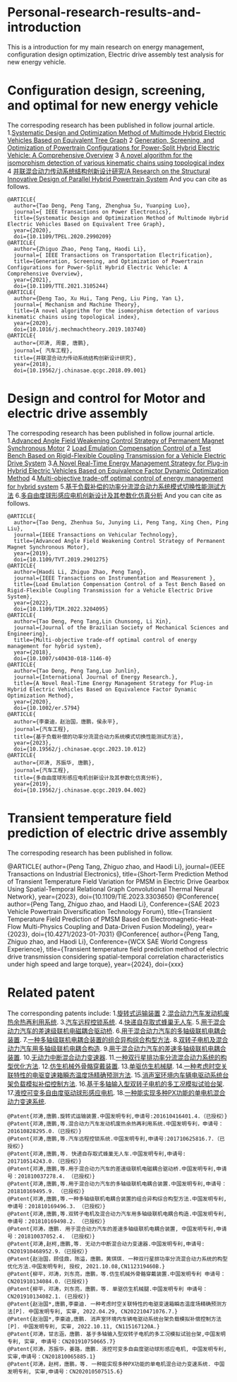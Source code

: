 # Personal-research-results-and-introduction
This is a introduction for my main research on energy management, configuration design optimization, Electric drive assembly test analysis for new energy vehicle.
# Configuration design, screening, and optimal for new energy vehicle

The correspoding research has been published in follow journal article.
1.[Systematic Design and Optimization Method of Multimode Hybrid Electric Vehicles Based on Equivalent Tree Graph](https://ieeexplore.ieee.org/document/9078871) 
2 [Generation, Screening, and Optimization of Powertrain Configurations for Power-Split Hybrid Electric Vehicle: A Comprehensive Overview](https://ieeexplore.ieee.org/document/9514573)
3 [A novel algorithm for the isomorphism detection of various kinematic chains using topological index](https://www.sciencedirect.com/science/article/pii/S0094114X19323468)
4 [并联混合动力传动系统结构创新设计研究/A Research on the Structural Innovative Design of Parallel Hybrid Powertrain System](http://www.qichegongcheng.com/CN/10.19562/j.chinasae.qcgc.2018.09.001)
And you can cite as follows.
```
@ARTICLE{
  author={Tao Deng, Peng Tang, Zhenghua Su, Yuanping Luo},
  journal={ IEEE Transactions on Power Electronics}, 
  title={Systematic Design and Optimization Method of Multimode Hybrid Electric Vehicles Based on Equivalent Tree Graph}, 
  year={2020},
  doi={10.1109/TPEL.2020.2990209}
@ARTICLE{
  author={Zhiguo Zhao, Peng Tang, Haodi Li},
  journal={ IEEE Transactions on Transportation Electrification}, 
  title={Generation, Screening, and Optimization of Powertrain Configurations for Power-Split Hybrid Electric Vehicle: A Comprehensive Overview}, 
  year={2021},
  doi={10.1109/TTE.2021.3105244}
@ARTICLE{
  author={Deng Tao, Xu Hui, Tang Peng, Liu Ping, Yan L},
  journal={ Mechanism and Machine Theory}, 
  title={A novel algorithm for the isomorphism detection of various kinematic chains using topological index}, 
  year={2020},
  doi={10.1016/j.mechmachtheory.2019.103740}
@ARTICLE{
  author={邓涛, 周豪, 唐鹏},
  journal={ 汽车工程}, 
  title={并联混合动力传动系统结构创新设计研究}, 
  year={2018},
  doi={10.19562/j.chinasae.qcgc.2018.09.001}
```

# Design and control for Motor and electric drive assembly

The correspoding research has been published in follow journal article.
1.[Advanced Angle Field Weakening Control Strategy of Permanent Magnet Synchronous Motor](https://ieeexplore.ieee.org/document/8651428) 
2 [Load Emulation Compensation Control of a Test Bench Based on Rigid-Flexible Coupling Transmission for a Vehicle Electric Drive System](https://ieeexplore.ieee.org/document/9875333)
3.[A Novel Real-Time Energy Management Strategy for Plug-in Hybrid Electric Vehicles Based on Equivalence Factor Dynamic Optimization Method](https://onlinelibrary.wiley.com/doi/10.1002/er.5794)
4.[Multi-objective trade-off optimal control of energy management for hybrid system](https://link.springer.com/article/10.1007/s40430-018-1146-0)
5.[基于负载补偿的功率分流混合动力系统模式切换性能测试方法](http://www.qichegongcheng.com/CN/10.19562/j.chinasae.qcgc.2023.10.012)
6.[多自由度球形感应电机创新设计及其参数化仿真分析](http://www.qichegongcheng.com/CN/10.19562/j.chinasae.qcgc.2019.04.002)
And you can cite as follows.
```
@ARTICLE{
  author={Tao Deng, Zhenhua Su, Junying Li, Peng Tang, Xing Chen, Ping Liu},
  journal={IEEE Transactions on Vehicular Technology}, 
  title={Advanced Angle Field Weakening Control Strategy of Permanent Magnet Synchronous Motor}, 
  year={2019},
  doi={10.1109/TVT.2019.2901275}
@ARTICLE{
  author={Haodi Li, Zhiguo Zhao, Peng Tang},
  journal={IEEE Transactions on Instrumentation and Measurement }, 
  title={Load Emulation Compensation Control of a Test Bench Based on Rigid-Flexible Coupling Transmission for a Vehicle Electric Drive System}, 
  year={2022},
  doi={10.1109/TIM.2022.3204095}
@ARTICLE{
  author={Tao Deng, Peng Tang,Lin Chunsong, Li Xin},
  journal={Journal of the Brazilian Society of Mechanical Sciences and Engineering}, 
  title={Multi-objective trade-off optimal control of energy management for hybrid system}, 
  year={2018},
  doi={10.1007/s40430-018-1146-0}
@ARTICLE{
  author={Tao Deng, Peng Tang,Luo Junlin},
  journal={International Journal of Energy Research.}, 
  title={A Novel Real-Time Energy Management Strategy for Plug-in Hybrid Electric Vehicles Based on Equivalence Factor Dynamic Optimization Method}, 
  year={2020},
  doi={10.1002/er.5794}
@ARTICLE{
  author={李豪迪，赵治国，唐鹏，侯永平},
  journal={汽车工程}, 
  title={基于负载补偿的功率分流混合动力系统模式切换性能测试方法}, 
  year={2023},
  doi={10.19562/j.chinasae.qcgc.2023.10.012}
@ARTICLE{
  author={邓涛, 苏振华, 唐鹏},
  journal={汽车工程}, 
  title={多自由度球形感应电机创新设计及其参数化仿真分析}, 
  year={2019},
  doi={10.19562/j.chinasae.qcgc.2019.04.002}
```
# Transient temperature field prediction of electric drive assembly

The correspoding research has been published in follow.

@ARTICLE{
  author={Peng Tang, Zhiguo zhao, and Haodi Li},
  journal={IEEE Transactions on Industrial Electronics}, 
  title={Short-Term Prediction Method of Transient Temperature Field Variation for PMSM in Electric Drive Gearbox Using Spatial-Temporal Relational Graph Convolutional Thermal Neural Network}, 
  year={2023},
  doi={10.1109/TIE.2023.3303650}
@Conference{
  author={Peng Tang, Zhiguo zhao, and Haodi Li},
  Conference={SAE 2023 Vehicle Powertrain Diversification Technology Forum}, 
  title={Transient Temperature Field Prediction of PMSM Based on Electromagnetic-Heat-Flow Multi-Physics Coupling and Data-Driven Fusion Modeling}, 
  year={2023},
  doi={10.4271/2023-01-7031}
@Conference{
  author={Peng Tang, Zhiguo zhao, and Haodi Li},
  Conference={WCX SAE World Congress Experience}, 
  title={Transient temperature field prediction method of electric drive transmission considering spatial-temporal correlation characteristics under high speed and large torque}, 
  year={2024},
  doi={xxx}

# Related patent

The corresponding patents include:
1.[旋转式运输装置](http://epub.cnipa.gov.cn/Dxb/AdvancedQuery)
2.[混合动力汽车发动机废热余热再利用系统](http://epub.cnipa.gov.cn/Dxb/AdvancedQuery).
3.[汽车远程控锁系统](http://epub.cnipa.gov.cn/Dxb/AdvancedQuery).
4.[快递自存取式蜂巢无人车](http://epub.cnipa.gov.cn/Dxb/AdvancedQuery).
5.[用于混合动力汽车的差速级联机电磁耦合驱动桥](http://epub.cnipa.gov.cn/Dxb/AdvancedQuery).
6.[用于混合动力汽车的多轴级联机电耦合装置](http://epub.cnipa.gov.cn/Dxb/AdvancedQuery).
7.[一种多轴级联机电耦合装置的组合异构综合构型方法](http://epub.cnipa.gov.cn/Dxb/AdvancedQuery).
8.[双转子电机及混合动力汽车用多轴级联机电耦合构造](http://epub.cnipa.gov.cn/Dxb/AdvancedQuery).
9.[用于混合动力汽车的差速多轴级联机电耦合装置](http://epub.cnipa.gov.cn/Dxb/AdvancedQuery).
10.[无动力中断混合动力变速器](http://epub.cnipa.gov.cn/Dxb/AdvancedQuery).
11.[一种双行星排功率分流混合动力系统的构型优化方法](http://epub.cnipa.gov.cn/Dxb/AdvancedQuery).
12.[仿生机械外骨骼穿戴装置](http://epub.cnipa.gov.cn/Dxb/AdvancedQuery).
13.[单驱仿生机械腿](http://epub.cnipa.gov.cn/Dxb/AdvancedQuery).
14.[一种考虑时空关联特性的电驱变速箱瞬态温度场精确预测方法](http://epub.cnipa.gov.cn/Dxb/AdvancedQuery).
15.[消声室环境内车辆电驱动系统台架负载模拟补偿控制方法](http://epub.cnipa.gov.cn/Dxb/AdvancedQuery).
16.[基于多轴输入型双转子电机的多工况模拟试验台架](http://epub.cnipa.gov.cn/Dxb/AdvancedQuery).
17.[液控可变多自由度驱动球形感应电机](http://epub.cnipa.gov.cn/Dxb/AdvancedQuery).
18.[一种能实现多种PX功能的单电机混合动力变速系统](http://epub.cnipa.gov.cn/Dxb/AdvancedQuery).
```
@Patent{邓涛,唐鹏.旋转式运输装置.中国发明专利,申请号:201610416401.4.（已授权）}
@Patent{邓涛,唐鹏,等.混合动力汽车发动机废热余热再利用系统.中国发明专利，申请号：201610828295.0.（已授权）}
@Patent{邓涛,唐鹏,等.汽车远程控锁系统.中国发明专利,申请号:201710625816.7.（已授权）}
@Patent{邓涛,唐鹏,等. 快递自存取式蜂巢无人车.中国发明专利,申请号: 201710514243.0.（已授权）}
@Patent{邓涛,唐鹏,等.用于混合动力汽车的差速级联机电磁耦合驱动桥.中国发明专利,申请号：201810037278.4. （已授权）}
@Patent{邓涛,唐鹏,等.用于混合动力汽车的多轴级联机电耦合装置.中国发明专利,申请号：201810169495.9. （已授权）}
@Patent{邓涛,唐鹏,等.一种多轴级联机电耦合装置的组合异构综合构型方法.中国发明专利,申请号：201810169496.3. （已授权）}
@Patent{邓涛,唐鹏,等.双转子电机及混合动力汽车用多轴级联机电耦合构造.中国发明专利,申请号：201810169498.2. （已授权）}
@Patent{邓涛，唐鹏. 用于混合动力汽车的差速多轴级联机电耦合装置, 中国发明专利,申请号：201810037052.4. （已授权）}
@Patent{邓涛,赵柯,唐鹏,等. 无动力中断混合动力变速器.中国发明专利,申请号: CN201910468952.9.（已授权）}
@Patent{赵治国，顾佳鼎，陈溢，唐鹏，黄琪琪. 一种双行星排功率分流混合动力系统的构型优化方法.中国发明专利, 授权, 2021.10.08,CN112319460B.}
@Patent{柳平，邓涛，刘东亮，唐鹏，等.仿生机械外骨骼穿戴装置.中国发明专利 申请号：CN201910134084.0.（已授权)}
@Patent{柳平，邓涛，刘东亮，唐鹏，等. 单驱仿生机械腿.中国发明专利 申请号：CN201910134082.1. (已授权)}
@Patent{赵治国*,唐鹏,李豪迪. 一种考虑时空关联特性的电驱变速箱瞬态温度场精确预测方法[P]. 中国发明专利, 实审, 2022.04.29, CN202210471076.7.}
@Patent{赵治国*,李豪迪,唐鹏. 消声室环境内车辆电驱动系统台架负载模拟补偿控制方法[P]. 中国发明专利, 实审, 2022.10.11, CN115167120A.}
@Patent{邓涛，甘志涵，唐鹏. 基于多轴输入型双转子电机的多工况模拟试验台架,中国发明专利, 实审, 申请号：CN201910750665.7}
@Patent{邓涛，苏振华，姜路，唐鹏. 液控可变多自由度驱动球形感应电机, 中国发明专利, 实审,申请号：CN201810065885.1}
@Patent{邓涛，赵柯，唐鹏，等. 一种能实现多种PX功能的单电机混合动力变速系统. 中国发明专利, 实审,申请号：CN202010507515.6}
